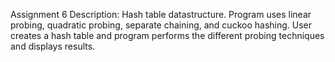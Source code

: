 Assignment 6 Description: Hash table datastructure. Program uses linear probing, quadratic probing, separate chaining, and cuckoo hashing. User creates a hash table and program performs the different probing techniques and displays results.
